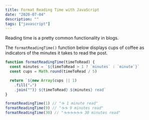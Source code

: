 ```yaml
---
title: Format Reading Time with JavaScript
date: "2020-07-04"
description: ""
tags: ["javascript"]
---
```


Reading time is a pretty common functionality in blogs.

The `formatReadingTime()` function below displays cups of coffee as indicators of the minutes it takes to read the post.

```js
function formatReadingTime(timeToRead) {
  const minutes = `${timeToRead > 1 ? `minutes` : `minute`}`
  const cups = Math.round(timeToRead / 5)

  return `${new Array(cups || 1)
    .fill("☕️")
    .join("")} ${timeToRead} ${minutes} read`
}

formatReadingTime(1) // "☕️ 1 minute read"
formatReadingTime(9) // "☕️☕️ 9 minutes read"
formatReadingTime(30) // "☕️☕️☕️☕️☕️☕️ 30 minutes read"
```
